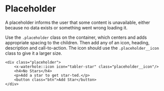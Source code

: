 # Placeholder

A placeholder informs the user that some content is unavailable, either because no data exists or something went wrong loading it.

Use the `.placeholder` class on the container, which centers and adds appropriate spacing to the children. Then add any of an icon, heading, description and call-to-action. The icon should use the `.placeholder__icon` class to give it a larger size.

```blade render
<div class="placeholder">
    <x-waterhole::icon icon="tabler-star" class="placeholder__icon"/>
    <h4>No Stars</h4>
    <p>Add a star to get star-ted.</p>
    <button class="btn">Add Star</button>
</div>
```
